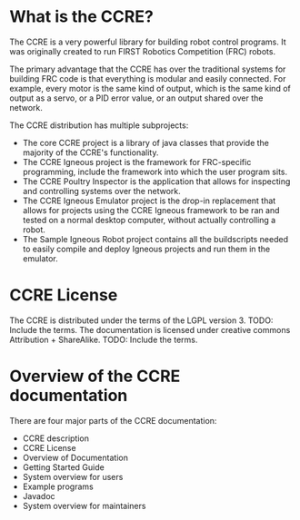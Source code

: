# What is the CCRE?

The CCRE is a very powerful library for building robot control programs. It was originally created to run FIRST Robotics Competition (FRC) robots.

The primary advantage that the CCRE has over the traditional systems for building FRC code is that everything is modular and easily connected. For example, every motor is the same kind of output, which is the same kind of output as a servo, or a PID error value, or an output shared over the network.

The CCRE distribution has multiple subprojects:

* The core CCRE project is a library of java classes that provide the majority of the CCRE's functionality.
* The CCRE Igneous project is the framework for FRC-specific programming, include the framework into which the user program sits.
* The CCRE Poultry Inspector is the application that allows for inspecting and controlling systems over the network.
* The CCRE Igneous Emulator project is the drop-in replacement that allows for projects using the CCRE Igneous framework to be ran and tested on a normal desktop computer, without actually controlling a robot.
* The Sample Igneous Robot project contains all the buildscripts needed to easily compile and deploy Igneous projects and run them in the emulator.

# CCRE License

The CCRE is distributed under the terms of the LGPL version 3. TODO: Include the terms.
The documentation is licensed under creative commons Attribution + ShareAlike. TODO: Include the terms.

# Overview of the CCRE documentation
There are four major parts of the CCRE documentation:

* CCRE description
* CCRE License
* Overview of Documentation
* Getting Started Guide
* System overview for users
* Example programs
* Javadoc
* System overview for maintainers
